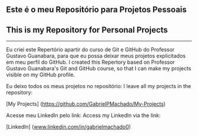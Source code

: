 ## Este é o meu Repositório para Projetos Pessoais
## This is my Repository for Personal Projects
---
 
Eu criei este Repertório apartir do curso de Git e GitHub do Professor Gustavo Guanabara, para que eu possa deixar meus projetos explicitados em meu perfil do GitHub.
I created this Repertory based on Professor Gustavo Guanabara's Git and GitHub course, so that I can make my projects visible on my GitHub profile.

Eu deixo todos os meus projetos no repositório:
I leave all my projects in the repository:

[My Projects] (https://github.com/GabrielPMachado/My-Projects)

Acesse meu LinkedIn pelo link:
Access my LinkedIn via the link:

[LinkedIn] (www.linkedin.com/in/gabrielmachado0)